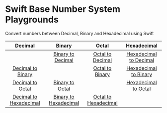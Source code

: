 # Swift Base Number System Playgrounds
Convert numbers between Decimal, Binary and Hexadecimal using Swift

| Decimal                                                             | Binary                                                              | Octal                     | Hexadecimal                     |
| :-----------------------------------------------------------------: |:------------------------------------------------------------------: | :-----------------------: | :-----------------------------: |
|                                                                     | [Binary to Decimal](Playgrounds/BinToDec.playground/Contents.swift) | [Octal to Decimal]()      | [Hexadecimal to Decimal]()      |
| [Decimal to Binary](Playgrounds/DecToBin.playground/Contents.swift) |                                                                     | [Octal to Binary]()       | [Hexadecimal to Binary]()       |
| [Decimal to Octal](Playgrounds/DecToOct.playground/Contents.swift)  | [Binary to Octal]()                                                 |                           | [Hexadecimal to Octal]()        |
| [Decimal to Hexadecimal]()                                          | [Binary to Hexadecimal]()                                		    | [Octal to Hexadecimal]()  |                                 |